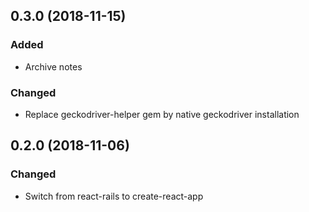 ## 0.3.0 (2018-11-15)

### Added

- Archive notes

### Changed

- Replace geckodriver-helper gem by native geckodriver installation


## 0.2.0 (2018-11-06)

### Changed

- Switch from react-rails to create-react-app
